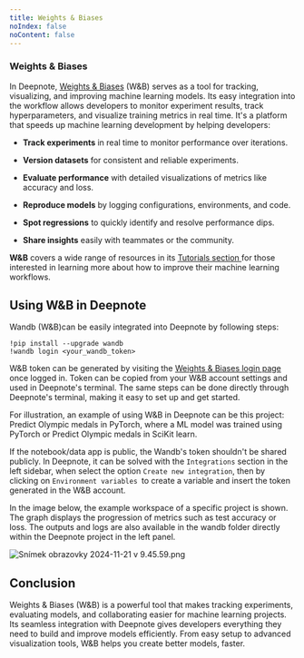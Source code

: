 ```yaml
---
title: Weights & Biases
noIndex: false
noContent: false
---
```


### Weights & Biases

In Deepnote, [Weights & Biases](https://www.wandb.com/) (W&B) serves as a tool for tracking, visualizing, and improving machine learning models. Its easy integration into the workflow allows developers to monitor experiment results, track hyperparameters, and visualize training metrics in real time.
It's a platform that speeds up machine learning development by helping developers:

- **Track experiments** in real time to monitor performance over iterations.

- **Version datasets** for consistent and reliable experiments.

- **Evaluate performance** with detailed visualizations of metrics like accuracy and loss.

- **Reproduce models** by logging configurations, environments, and code.

- **Spot regressions** to quickly identify and resolve performance dips.

- **Share insights** easily with teammates or the community.

**W&B** covers a wide range of resources in its [Tutorials section ](https://docs.wandb.ai/tutorials) for those interested in learning more about how to improve their machine learning workflows.

## Using W&B in Deepnote

Wandb (W&B)can be easily integrated into Deepnote by following steps:

```
!pip install --upgrade wandb
!wandb login <your_wandb_token>
```

W&B token can be generated by visiting the [Weights & Biases login page ](https://wandb.ai/login) once logged in. Token can be copied from your W&B account settings and used in Deepnote's terminal. The same steps can be done directly through Deepnote's terminal, making it easy to set up and get started.

For illustration, an example of using W&B in Deepnote can be this project: Predict Olympic medals in PyTorch, where a ML model was trained using PyTorch or Predict Olympic medals in SciKit learn.

If the notebook/data app is public, the Wandb's token shouldn't be shared publicly. In Deepnote, it can be solved with the `Integrations` section in the left sidebar, when select the option `Create new integration`, then by clicking on `Environment variables `to create a variable and insert the token generated in the W&B account.

In the image below, the example workspace of a specific project is shown. The graph displays the progression of metrics such as test accuracy or loss. The outputs and logs are also available in the wandb folder directly within the Deepnote project in the left panel.

![Snímek obrazovky 2024-11-21 v 9.45.59.png](https://media.graphassets.com/6GT9AHnaSabLk1v1i8Dw)

## Conclusion

Weights & Biases (W&B) is a powerful tool that makes tracking experiments, evaluating models, and collaborating easier for machine learning projects. Its seamless integration with Deepnote gives developers everything they need to build and improve models efficiently. From easy setup to advanced visualization tools, W&B helps you create better models, faster.
